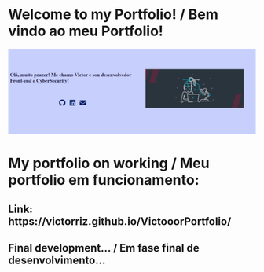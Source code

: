 # Welcome to my Portfolio! / Bem vindo ao meu Portfolio!

<img src="images/Portfolio.png">

# My portfolio on working / Meu portfolio em funcionamento:
<h2> Link: https://victorriz.github.io/VictooorPortfolio/ </h2>

<h2> Final development... / Em fase final de desenvolvimento... 
</h2>
